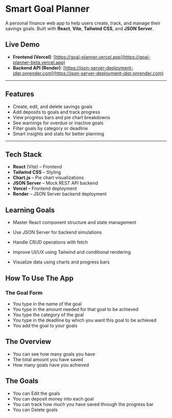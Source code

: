 #  Smart Goal Planner

A personal finance web app to help users create, track, and manage their savings goals. Built with **React**, **Vite**, **Tailwind CSS**, and **JSON Server**.

##  Live Demo

- **Frontend (Vercel)**: [https://goal-planner.vercel.app](https://goal-planner-beta.vercel.app)
- **Backend API (Render)**: [https://json-server-deployment-jdqr.onrender.com](https://json-server-deployment-jdqr.onrender.com)

---

##  Features

-  Create, edit, and delete savings goals
-  Add deposits to goals and track progress
-  View progress bars and pie chart breakdowns
-  See warnings for overdue or inactive goals
-  Filter goals by category or deadline
-  Smart insights and stats for better planning

---

##  Tech Stack

- **React** (Vite) – Frontend
- **Tailwind CSS** – Styling
- **Chart.js** – Pie chart visualizations
- **JSON Server** – Mock REST API backend
- **Vercel** – Frontend deployment
- **Render** – JSON Server backend deployment

## Learning Goals
- Master React component structure and state management

- Use JSON Server for backend simulations

- Handle CRUD operations with fetch

- Improve UI/UX using Tailwind and conditional rendering

- Visualize data using charts and progress bars



## How To Use The App 
### The Goal Form 
- You type in the name of the goal
- You type in the amount needed for that goal to be achieved
- You type the category of the goal
- You type in the deadline by which you want this goal to be achieved
- You add the goal to your goals

## The Overview
- You can see how many goals you have
- The total amount you have saved
- How many goals have you achieved

## The Goals 
- You can Edit the goals 
- You can deposit money into each goal
- You can track how much you have saved through the progress bar
- You can Delete goals 





